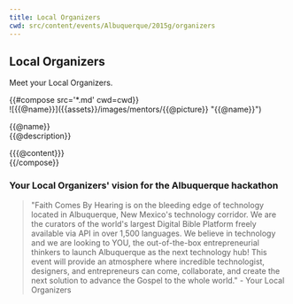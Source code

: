```yaml
---
title: Local Organizers
cwd: src/content/events/Albuquerque/2015g/organizers
---
```


## <i class="icon fa-group"></i> <b>Local Organizers</b>

Meet your Local Organizers.
<div class="row">
{{#compose src='*.md' cwd=cwd}}
<div class="6u">
  <div class="mentor-card expander">
      <span class="mentor-picture">
       ![{{@name}}]({{assets}}/images/mentors/{{@picture}} "{{@name}}")       
      </span>
      <p class="mentor-titles">
        {{@name}}<br/>
        {{@description}}
      </p>
  </div>
  <div class="6u content mentor-description">
    {{{@content}}}
  </div>
</div>
{{/compose}}
</div>

<h3>Your Local Organizers' vision for the Albuquerque hackathon </h3>
<blockquote>"Faith Comes By Hearing is on the bleeding edge of technology located in Albuquerque, New Mexico's technology corridor. We are the curators of the world's largest Digital Bible Platform freely available via API in over 1,500 languages.  We believe in technology and we are looking to YOU, the out-of-the-box entrepreneurial thinkers to launch Albuquerque as the next technology hub! This event will provide an atmosphere where incredible technologist, designers, and entrepreneurs can come, collaborate, and create the next solution to advance the Gospel to the whole world." - Your Local Organizers</blockquote>



